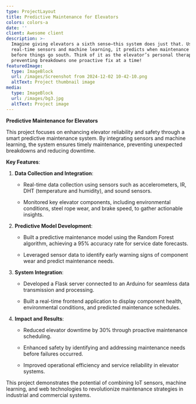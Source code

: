 ```yaml
---
type: ProjectLayout
title: Predictive Maintenance for Elevators
colors: colors-a
date: ''
client: Awesome client
description: >-
  Imagine giving elevators a sixth sense—this system does just that. Using
  real-time sensors and machine learning, it predicts when maintenance is due
  before things go south. Think of it as the elevator’s personal therapist,
  preventing breakdowns one proactive fix at a time!
featuredImage:
  type: ImageBlock
  url: /images/Screenshot from 2024-12-02 10-42-10.png
  altText: Project thumbnail image
media:
  type: ImageBlock
  url: /images/bg3.jpg
  altText: Project image
---
```

**Predictive Maintenance for Elevators**

This project focuses on enhancing elevator reliability and safety through a smart predictive maintenance system. By integrating sensors and machine learning, the system ensures timely maintenance, preventing unexpected breakdowns and reducing downtime.

**Key Features**:

1.  **Data Collection and Integration**:

    *   Real-time data collection using sensors such as accelerometers, IR, DHT (temperature and humidity), and sound sensors.

    *   Monitored key elevator components, including environmental conditions, steel rope wear, and brake speed, to gather actionable insights.

2.  **Predictive Model Development**:

    *   Built a predictive maintenance model using the Random Forest algorithm, achieving a 95% accuracy rate for service date forecasts.

    *   Leveraged sensor data to identify early warning signs of component wear and predict maintenance needs.

3.  **System Integration**:

    *   Developed a Flask server connected to an Arduino for seamless data transmission and processing.

    *   Built a real-time frontend application to display component health, environmental conditions, and predicted maintenance schedules.

4.  **Impact and Results**:

    *   Reduced elevator downtime by 30% through proactive maintenance scheduling.

    *   Enhanced safety by identifying and addressing maintenance needs before failures occurred.

    *   Improved operational efficiency and service reliability in elevator systems.

This project demonstrates the potential of combining IoT sensors, machine learning, and web technologies to revolutionize maintenance strategies in industrial and commercial systems.
